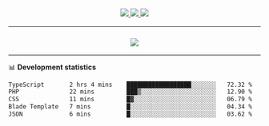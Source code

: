<h3 align="center">
  <a href="https://github.com/hwalker928">
      <img src="https://img.shields.io/github/followers/hwalker928?label=Followers&style=for-the-badge&color=lightblue">
  </a>
  <a href="https://harryw.link/discord" alt="Discord">
      <img src="https://img.shields.io/discord/738451951758606336?label=discord&style=for-the-badge&color=lightblue"/>
  </a>
  <a href="https://harryw.link/sparked" alt="Sparked Host">
      <img src="https://img.shields.io/static/v1?label=Sponsor&message=Sparked%20Host&color=yellow&style=for-the-badge"/>
  </a>
</h3>

<hr>


<h3 align="center">
  <a href="https://github.com/hwalker928">
      <img src="https://github-profile-trophy.vercel.app/?username=hwalker928&no-bg=true&no-frame=true">
  </a>
</h3>


<hr>

📊 **Development statistics**

<!--START_SECTION:waka-->

```txt
TypeScript       2 hrs 4 mins    ██████████████████░░░░░░░   72.32 %
PHP              22 mins         ███▒░░░░░░░░░░░░░░░░░░░░░   12.90 %
CSS              11 mins         █▓░░░░░░░░░░░░░░░░░░░░░░░   06.79 %
Blade Template   7 mins          █░░░░░░░░░░░░░░░░░░░░░░░░   04.34 %
JSON             6 mins          █░░░░░░░░░░░░░░░░░░░░░░░░   03.62 %
```

<!--END_SECTION:waka-->

